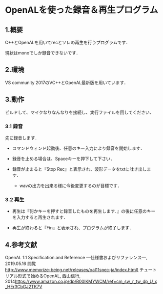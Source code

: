 ﻿# OpenALを使った録音＆再生プログラム
## 1.概要

C++とOpenALを用いてrecとソレの再生を行うプログラムです．

現状はmonoでしか録音できないです．


## 2.環境

VS community 2017のVC++とOpenAL最新版を用いています．

## 3.動作

ビルドして、マイクなりなんなりを接続し、実行ファイルを回してください．

### 3.1 録音

先に録音します．

- コマンドウィンド起動後、任意のキー入力により録音を開始します．

- 録音を止める場合は、Spaceキーを押下して下さい．

- 録音が止まると『Stop Rec』と表示され、波形データをtxtに吐き出します．

	- wavの出力を出来る様に今後変更するのが目標です．

### 3.2 再生

- 再生は『何かキーを押すと録音したものを再生します．』の後に任意のキーを入力すると再生されます．

- 再生が終わると『Fin』と表示され、プログラムが終了します．



## 4.参考文献

OpenAL 1.1 Specification and Reference —仕様書およびリファレンス—, 2019.05.16 閲覧  
<http://www.memorize-being.net/releases/oal11spec-ja/index.html)>
チュートリアル形式で始めるOpenAL, 西山信行, 2014<https://www.amazon.co.jp/dp/B00IKMYWCM/ref=cm_sw_r_tw_dp_U_x_HEr3CbGJ2TK7V>
